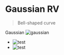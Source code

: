Gaussian RV
===

> Bell-shaped curve

Gaussian ![gaussian](http://www.sciweavers.org/tex2img.php?eq=%28%5Cmu%20%2C%20%20%5Calpha%29&bc=White&fc=Black&im=jpg&fs=12&ff=arev&edit=0[/img])

- ![test](http://www.sciweavers.org/tex2img.php?eq=%28%5Cmu%20%2C%20%20%5Calpha%29&bc=White&fc=Black&im=jpg&fs=12&ff=arev&edit=0[/img])
- ![test](http://www.sciweavers.org/tex2img.php?eq=%28%5Cmu%20%2C%20%20%5Calpha%29&bc=White&fc=Black&im=jpg&fs=12&ff=arev&edit=0[/img])
